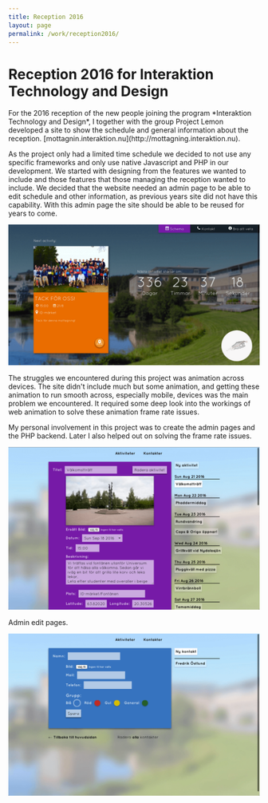 ```yaml
---
title: Reception 2016
layout: page
permalink: /work/reception2016/
---
```


# Reception 2016 for Interaktion Technology and Design

<span class="preamble">
For the 2016 reception of the new people joining the program *Interaktion Technology and Design*, I together with the group Project Lemon developed a site to show the schedule and general information about the reception. [mottagnin.interaktion.nu](http://mottagning.interaktion.nu).
</span>

As the project only had a limited time schedule we decided to not use any specific frameworks and only use native Javascript and PHP in our development. We started with designing from the features we wanted to include and those features that those managing the reception wanted to include. We decided that the website needed an admin page to be able to edit schedule and other information, as previous years site did not have this capability. With this admin page the site should be able to be reused for years to come.

![Reception home page](/assets/images/reception2016-home-page.png)

The struggles we encountered during this project was animation across devices. The site didn't include much but some animation, and getting these animation to run smooth across, especially mobile, devices was the main problem we encountered. It required some deep look into the workings of web animation to solve these animation frame rate issues.

My personal involvement in this project was to create the admin pages and the PHP backend. Later I also helped out on solving the frame rate issues.


![Admin edit page activty](/assets/images/reception2016-edit-activity.png)

Admin edit pages.

![Admin edit page contact](/assets/images/reception2016-edit-contact.png)